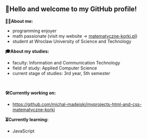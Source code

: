 ## 👋Hello and welcome to my GitHub profile!
__🧑‍💻About me:__
- programming enjoyer
- math passionate (visit my website -> [matematyczne-korki.pl](https://matematyczne-korki.pl/))
- student at Wroclaw University of Science and Technology

__🎓About my studies:__
- faculty: Information and Communication Technology
- field of study: Applied Computer Science
- current stage of studies: 3rd year, 5th semester
  
<br>

__🛠️Currently working on:__
- https://github.com/michal-madeiski/myprojects-html-and-css-matematyczne-korki

__⏳Currently learning:__
- JavaScript
